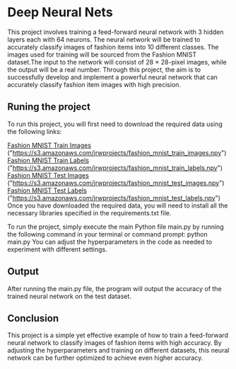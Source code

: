 # Deep Neural Nets
This project involves training a feed-forward neural network with 3 hidden layers each with 64 neurons. The neural network will be trained to accurately classify images of fashion items into 10 different classes. The images used for training will be sourced from the Fashion MNIST dataset.The input to the network will consist of 28 × 28-pixel images, while the output will be a real number. Through this project, the aim is to successfully develop and implement a powerful neural network that can accurately classify fashion item images with high precision.

## Runing the project

To run this project, you will first need to download the required data using the following links:

<a href="https://s3.amazonaws.com/jrwprojects/fashion_mnist_train_images.npy">Fashion MNIST Train Images</a> ("https://s3.amazonaws.com/jrwprojects/fashion_mnist_train_images.npy")
<a href="https://s3.amazonaws.com/jrwprojects/fashion_mnist_train_labels.npy">Fashion MNIST Train Labels</a> ("https://s3.amazonaws.com/jrwprojects/fashion_mnist_train_labels.npy")
<a href="https://s3.amazonaws.com/jrwprojects/fashion_mnist_test_images.npy">Fashion MNIST Test Images</a> ("https://s3.amazonaws.com/jrwprojects/fashion_mnist_test_images.npy")
<a href="https://s3.amazonaws.com/jrwprojects/fashion_mnist_test_labels.npy">Fashion MNIST Test Labels</a> ("https://s3.amazonaws.com/jrwprojects/fashion_mnist_test_labels.npy")
Once you have downloaded the required data, you will need to install all the necessary libraries specified in the requirements.txt file.

To run the project, simply execute the main Python file main.py by running the following command in your terminal or command prompt:
python main.py
You can adjust the hyperparameters in the code as needed to experiment with different settings.

## Output
After running the main.py file, the program will output the accuracy of the trained neural network on the test dataset.
## Conclusion
This project is a simple yet effective example of how to train a feed-forward neural network to classify images of fashion items with high accuracy. By adjusting the hyperparameters and training on different datasets, this neural network can be further optimized to achieve even higher accuracy.
